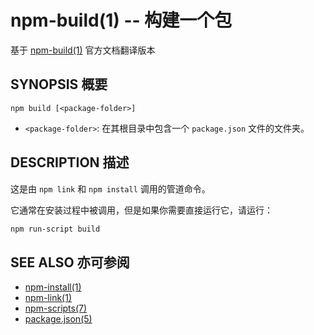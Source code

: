 npm-build(1) -- 构建一个包
===============================
基于 [npm-build(1)](https://github.com/npm/npm/blob/latest/doc/cli/npm-build.md) 官方文档翻译版本

## SYNOPSIS 概要
```
npm build [<package-folder>]
```

* `<package-folder>`:
  在其根目录中包含一个 `package.json` 文件的文件夹。


## DESCRIPTION 描述
这是由 `npm link` 和 `npm install` 调用的管道命令。

它通常在安装过程中被调用，但是如果你需要直接运行它，请运行：

```bash
npm run-script build
```

## SEE ALSO 亦可参阅
* [npm-install(1)](https://docs.npmjs.com/cli/install)
* [npm-link(1)](https://docs.npmjs.com/cli/link)
* [npm-scripts(7)](https://docs.npmjs.com/misc/scripts)
* [package.json(5)](https://docs.npmjs.com/files/package.json)
